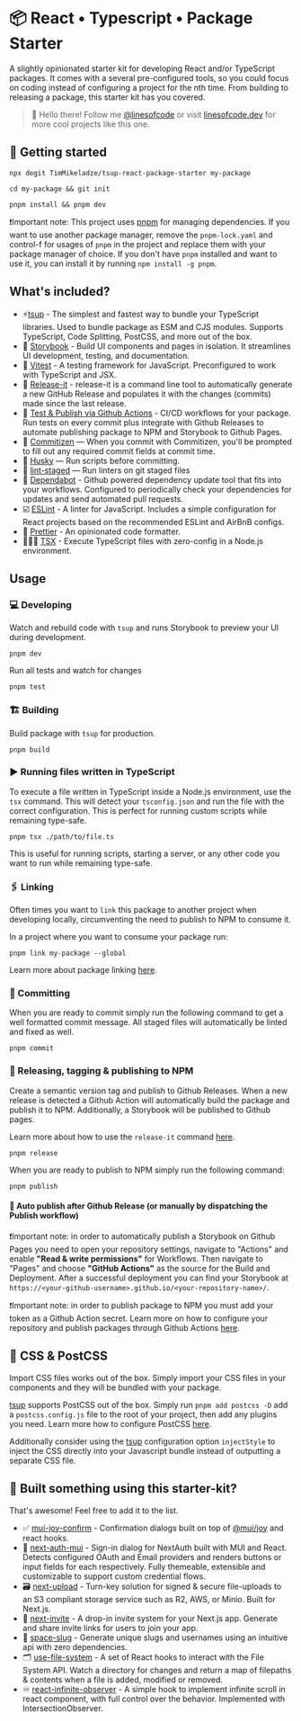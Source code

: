 # 📦 React • Typescript • Package Starter

A slightly opinionated starter kit for developing React and/or TypeScript packages. It comes with a several pre-configured tools, so you could focus on coding instead of configuring a project for the nth time. From building to releasing a package, this starter kit has you covered.

> 👋 Hello there! Follow me [@linesofcode](https://twitter.com/linesofcode) or visit [linesofcode.dev](https://linesofcode.dev) for more cool projects like this one.

## 🏃 Getting started

```console
npx degit TimMikeladze/tsup-react-package-starter my-package

cd my-package && git init

pnpm install && pnpm dev
```

❗Important note: This project uses [pnpm](https://pnpm.io/) for managing dependencies. If you want to use another package manager, remove the `pnpm-lock.yaml` and control-f for usages of `pnpm` in the project and replace them with your package manager of choice. If you don't have `pnpm` installed and want to use it, you can install it by running `npm install -g pnpm`.

## What's included?

- ⚡️[tsup](https://github.com/egoist/tsup) - The simplest and fastest way to bundle your TypeScript libraries. Used to bundle package as ESM and CJS modules. Supports TypeScript, Code Splitting, PostCSS, and more out of the box.
- 📖 [Storybook](https://storybook.js.org/) - Build UI components and pages in isolation. It streamlines UI development, testing, and documentation.
- 🧪 [Vitest](https://vitest.dev/) - A testing framework for JavaScript. Preconfigured to work with TypeScript and JSX.
- 🔼 [Release-it](https://github.com/release-it/release-it/) - release-it is a command line tool to automatically generate a new GitHub Release and populates it with the changes (commits) made since the last release.
- 🐙 [Test & Publish via Github Actions](https://docs.github.com/en/actions) - CI/CD workflows for your package. Run tests on every commit plus integrate with Github Releases to automate publishing package to NPM and Storybook to Github Pages.
- 📄 [Commitizen](https://github.com/commitizen/cz-cli) — When you commit with Commitizen, you'll be prompted to fill out any required commit fields at commit time.
- 🐶 [Husky](https://github.com/typicode/husky) — Run scripts before committing.
- 🚫 [lint-staged](https://github.com/okonet/lint-staged) — Run linters on git staged files
- 🤖 [Dependabot](https://docs.github.com/en/code-security/dependabot) - Github powered dependency update tool that fits into your workflows. Configured to periodically check your dependencies for updates and send automated pull requests.
- ☑️ [ESLint](https://eslint.org/) - A linter for JavaScript. Includes a simple configuration for React projects based on the recommended ESLint and AirBnB configs.
- 🎨 [Prettier](https://prettier.io/) - An opinionated code formatter.
- 🏃‍♀️‍➡️ [TSX](https://github.com/privatenumber/tsx) - Execute TypeScript files with zero-config in a Node.js environment.

## Usage

### 💻 Developing

Watch and rebuild code with `tsup` and runs Storybook to preview your UI during development.

```console
pnpm dev
```

Run all tests and watch for changes

```console
pnpm test
```

### 🏗️ Building

Build package with `tsup` for production.

```console
pnpm build
```

### ▶️ Running files written in TypeScript

To execute a file written in TypeScript inside a Node.js environment, use the `tsx` command. This will detect your `tsconfig.json` and run the file with the correct configuration. This is perfect for running custom scripts while remaining type-safe.

```console
pnpm tsx ./path/to/file.ts
```

This is useful for running scripts, starting a server, or any other code you want to run while remaining type-safe.

### 🖇️ Linking

Often times you want to `link` this package to another project when developing locally, circumventing the need to publish to NPM to consume it.

In a project where you want to consume your package run:

```console
pnpm link my-package --global
```

Learn more about package linking [here](https://pnpm.io/cli/link).

### 📩 Committing

When you are ready to commit simply run the following command to get a well formatted commit message. All staged files will automatically be linted and fixed as well.

```console
pnpm commit
```

### 🔖 Releasing, tagging & publishing to NPM

Create a semantic version tag and publish to Github Releases. When a new release is detected a Github Action will automatically build the package and publish it to NPM. Additionally, a Storybook will be published to Github pages.

Learn more about how to use the `release-it` command [here](https://github.com/release-it/release-it).

```console
pnpm release
```

When you are ready to publish to NPM simply run the following command:

```console
pnpm publish
```

#### 🤖 Auto publish after Github Release (or manually by dispatching the Publish workflow)

❗Important note: in order to automatically publish a Storybook on Github Pages you need to open your repository settings, navigate to "Actions" and enable **"Read & write permissions"** for Workflows. Then navigate to "Pages" and choose **"GitHub Actions"** as the source for the Build and Deployment. After a successful deployment you can find your Storybook at `https://<your-github-username>.github.io/<your-repository-name>/`.

❗Important note: in order to publish package to NPM you must add your token as a Github Action secret. Learn more on how to configure your repository and publish packages through Github Actions [here](https://docs.github.com/en/actions/publishing-packages/publishing-nodejs-packages).

## 🎨 CSS & PostCSS

Import CSS files works out of the box. Simply import your CSS files in your components and they will be bundled with your package.

[tsup](https://github.com/egoist/tsup) supports PostCSS out of the box. Simply run `pnpm add postcss -D` add a `postcss.config.js` file to the root of your project, then add any plugins you need. Learn more how to configure PostCSS [here](https://tsup.egoist.dev/#css-support).

Additionally consider using the [tsup](https://github.com/egoist/tsup) configuration option `injectStyle` to inject the CSS directly into your Javascript bundle instead of outputting a separate CSS file.

## 🚀 Built something using this starter-kit?

That's awesome! Feel free to add it to the list.

- ✅ [mui-joy-confirm](https://github.com/TimMikeladze/mui-joy-confirm) - Confirmation dialogs built on top of [@mui/joy](https://mui.com/joy-ui/getting-started/) and react hooks.
- 🔐 [next-auth-mui](https://github.com/TimMikeladze/next-auth-mui) - Sign-in dialog for NextAuth built with MUI and React. Detects configured OAuth and Email providers and renders buttons or input fields for each respectively. Fully themeable, extensible and customizable to support custom credential flows.
- 🗃️ [next-upload](https://github.com/TimMikeladze/next-upload) - Turn-key solution for signed & secure file-uploads to an S3 compliant storage service such as R2, AWS, or Minio. Built for Next.js.
- 📮 [next-invite](https://github.com/TimMikeladze/next-invite) - A drop-in invite system for your Next.js app. Generate and share invite links for users to join your app.
- 🐌 [space-slug](https://github.com/TimMikeladze/space-slug) - Generate unique slugs and usernames using an intuitive api with zero dependencies.
- 🗂️ [use-file-system](https://github.com/TimMikeladze/use-file-system) - A set of React hooks to interact with the File System API. Watch a directory for changes and return a map of filepaths & contents when a file is added, modified or removed.
- ♾️ [react-infinite-observer](https://github.com/Tasin5541/react-infinite-observer) - A simple hook to implement infinite scroll in react component, with full control over the behavior. Implemented with IntersectionObserver.
